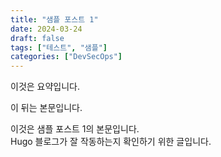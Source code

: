 ```yaml
---
title: "샘플 포스트 1"
date: 2024-03-24
draft: false
tags: ["테스트", "샘플"]
categories: ["DevSecOps"]
---
```


이것은 요약입니다.  
<!--more-->  
이 뒤는 본문입니다.

이것은 샘플 포스트 1의 본문입니다.  
Hugo 블로그가 잘 작동하는지 확인하기 위한 글입니다.
